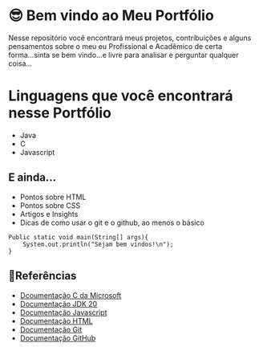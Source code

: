 
# 😎 Bem vindo ao Meu Portfólio

Nesse repositório você encontrará meus projetos, contribuições e alguns pensamentos sobre o meu eu Profissional e Acadêmico de certa forma...sinta se bem vindo...e livre para analisar e perguntar qualquer coisa...


# Linguagens que você encontrará nesse Portfólio
- Java
- C 
- Javascript 

## E ainda...
- Pontos sobre HTML
- Pontos sobre CSS 
- Artigos e Insights
- Dicas de como usar o git e o github, ao menos o básico

```
Public static void main(String[] args){
    System.out.println("Sejam bem vindos!\n");
}
```

## 🔎Referências 
- [Dcoumentação C da Microsoft](https://learn.microsoft.com/pt-br/cpp/c-language/?view=msvc-170)
- [Documentação JDK 20](https://docs.oracle.com/en/java/javase/20/)
- [Documentação Javascript](https://developer.mozilla.org/pt-BR/docs/Web/JavaScript)
- [Documentação HTML](https://developer.mozilla.org/pt-BR/docs/Web/HTML)
- [Documentação Git](https://www.git-scm.com/doc)
- [Documentação GitHub](https://docs.github.com/)
